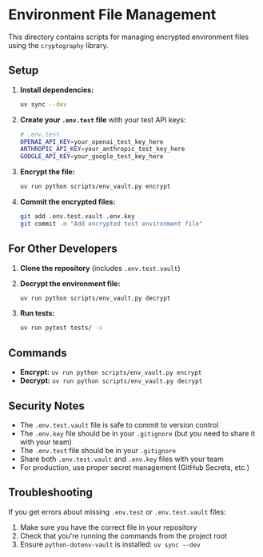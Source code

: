 # Environment File Management

This directory contains scripts for managing encrypted environment files using the `cryptography` library.

## Setup

1. **Install dependencies:**

   ```bash
   uv sync --dev
   ```

2. **Create your `.env.test` file** with your test API keys:

   ```bash
   # .env.test
   OPENAI_API_KEY=your_openai_test_key_here
   ANTHROPIC_API_KEY=your_anthropic_test_key_here
   GOOGLE_API_KEY=your_google_test_key_here
   ```

3. **Encrypt the file:**

   ```bash
   uv run python scripts/env_vault.py encrypt
   ```

4. **Commit the encrypted files:**
   ```bash
   git add .env.test.vault .env.key
   git commit -m "Add encrypted test environment file"
   ```

## For Other Developers

1. **Clone the repository** (includes `.env.test.vault`)

2. **Decrypt the environment file:**

   ```bash
   uv run python scripts/env_vault.py decrypt
   ```

3. **Run tests:**
   ```bash
   uv run pytest tests/ -v
   ```

## Commands

- **Encrypt:** `uv run python scripts/env_vault.py encrypt`
- **Decrypt:** `uv run python scripts/env_vault.py decrypt`

## Security Notes

- The `.env.test.vault` file is safe to commit to version control
- The `.env.key` file should be in your `.gitignore` (but you need to share it with your team)
- The `.env.test` file should be in your `.gitignore`
- Share both `.env.test.vault` and `.env.key` files with your team
- For production, use proper secret management (GitHub Secrets, etc.)

## Troubleshooting

If you get errors about missing `.env.test` or `.env.test.vault` files:

1. Make sure you have the correct file in your repository
2. Check that you're running the commands from the project root
3. Ensure `python-dotenv-vault` is installed: `uv sync --dev`
